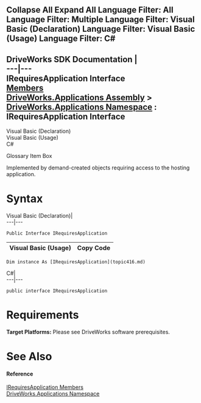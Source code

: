 Collapse All Expand All Language Filter: All  Language Filter: Multiple  Language Filter: Visual Basic (Declaration) Language Filter: Visual Basic (Usage) Language Filter: C#  
---  
DriveWorks SDK Documentation  |   
---|---  
IRequiresApplication Interface   
[Members](topic417.md)   
[DriveWorks.Applications Assembly](topic13.md) > [DriveWorks.Applications Namespace](topic16.md) : IRequiresApplication Interface  
---  
  
Visual Basic (Declaration)    
Visual Basic (Usage)    
C# 

Glossary Item Box

Implemented by demand-created objects requiring access to the hosting application. 

# Syntax

Visual Basic (Declaration)|   
---|---  
      
    
    Public Interface IRequiresApplication   
  
Visual Basic (Usage)| Copy Code  
---|---  
      
    
    Dim instance As [IRequiresApplication](topic416.md)  
  
C#|   
---|---  
      
    
    public interface IRequiresApplication   
  
# Requirements

**Target Platforms:** Please see DriveWorks software prerequisites.

# See Also

#### Reference

[IRequiresApplication Members](topic417.md)   
[DriveWorks.Applications Namespace](topic16.md)


